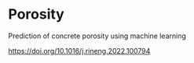 # Porosity


Prediction of concrete porosity using machine learning 

https://doi.org/10.1016/j.rineng.2022.100794 

